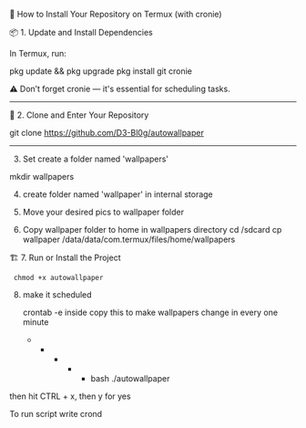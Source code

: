 
📲 How to Install Your Repository on Termux (with cronie)

📦 1. Update and Install Dependencies

In Termux, run:

pkg update && pkg upgrade
pkg install git cronie

 ⚠️ Don’t forget cronie — it's essential for scheduling tasks.




---

📁 2. Clone and Enter Your Repository

git clone https://github.com/D3-Bl0g/autowallpaper


---
   3. Set create a folder named 'wallpapers'

 mkdir wallpapers
 
   4. create folder named 'wallpaper' in internal storage

   5. Move your desired pics to wallpaper folder
  
   6. Copy wallpaper folder to home in wallpapers
directory 
      cd /sdcard
      cp wallpaper /data/data/com.termux/files/home/wallpapers


     
🏗️ 7. Run or Install the Project

     chmod +x autowallpaper

   8. make it scheduled
      
      crontab -e
inside copy this to make wallpapers change in every
 one minute


        * * * * * bash ./autowallpaper

then hit CTRL + x, then y for yes

To run script write 
crond


